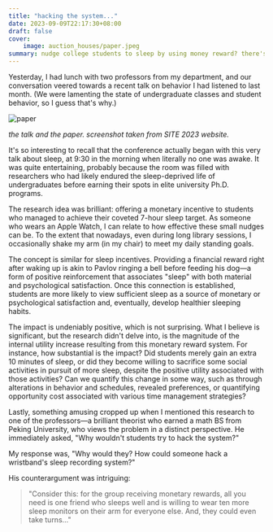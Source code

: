 ```yaml
---
title: "hacking the system..."
date: 2023-09-09T22:17:30+08:00
draft: false
cover:
    image: auction_houses/paper.jpeg
summary: nudge college students to sleep by using money reward? there's a possibility that they might hack the system.
---
```


Yesterday, I had lunch with two professors from my department, and our conversation veered towards a recent talk on behavior I had listened to last month. (We were lamenting the state of undergraduate classes and student behavior, so I guess that's why.)

![paper](/auction_houses/paper.jpeg)

*the talk and the paper. screenshot taken from SITE 2023 website.*

It's so interesting to recall that the conference actually began with this very talk about sleep, at 9:30 in the morning when literally no one was awake. It was quite entertaining, probably because the room was filled with researchers who had likely endured the sleep-deprived life of undergraduates before earning their spots in elite university Ph.D. programs.

The research idea was brilliant: offering a monetary incentive to students who managed to achieve their coveted 7-hour sleep target. As someone who wears an Apple Watch, I can relate to how effective these small nudges can be. To the extent that nowadays, even during long library sessions, I occasionally shake my arm (in my chair) to meet my daily standing goals.

The concept is similar for sleep incentives. Providing a financial reward right after waking up is akin to Pavlov ringing a bell before feeding his dog—a form of positive reinforcement that associates "sleep" with both material and psychological satisfaction. Once this connection is established, students are more likely to view sufficient sleep as a source of monetary or psychological satisfaction and, eventually, develop healthier sleeping habits.

The impact is undeniably positive, which is not surprising. What I believe is significant, but the research didn't delve into, is the magnitude of the internal utility increase resulting from this monetary reward system. For instance, how substantial is the impact? Did students merely gain an extra 10 minutes of sleep, or did they become willing to sacrifice some social activities in pursuit of more sleep, despite the positive utility associated with those activities? Can we quantify this change in some way, such as through alterations in behavior and schedules, revealed preferences, or quantifying opportunity cost associated with various time management strategies?

Lastly, something amusing cropped up when I mentioned this research to one of the professors—a brilliant theorist who earned a math BS from Peking University, who views the problem in a distinct perspective. He immediately asked, "Why wouldn't students try to hack the system?"

My response was, "Why would they? How could someone hack a wristband's sleep recording system?"

His counterargument was intriguing:

> "Consider this: for the group receiving monetary rewards, all you need is one friend who sleeps well and is willing to wear ten more sleep monitors on their arm for everyone else. And, they could even take turns..."
